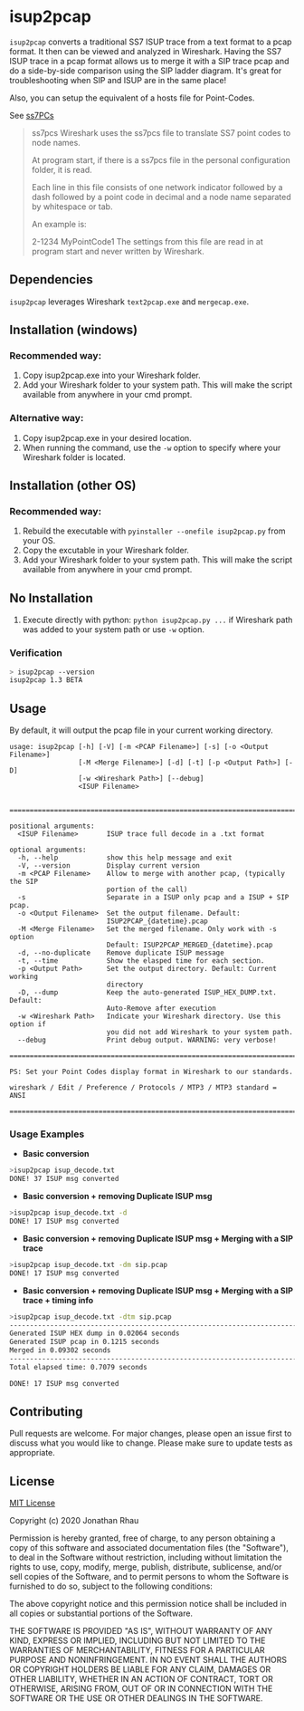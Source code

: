 # isup2pcap

`isup2pcap` converts a traditional SS7 ISUP trace from a text format to a pcap format. It then can be viewed and analyzed in Wireshark. Having the SS7 ISUP trace in a pcap format allows us to merge it with a SIP trace pcap and do a side-by-side comparison using the SIP ladder diagram. It's great for troubleshooting when SIP and ISUP are in the same place!

Also, you can setup the equivalent of a hosts file for Point-Codes.

See [ss7PCs](https://www.wireshark.org/docs/wsug_html_chunked/ChAppFilesConfigurationSection.html)
> ss7pcs
> Wireshark uses the ss7pcs file to translate SS7 point codes to node names.
> 
> At program start, if there is a ss7pcs file in the personal configuration folder, it is read.
> 
> Each line in this file consists of one network indicator followed by a dash followed by a point code in decimal and a node name separated by whitespace or tab.
> 
> An example is:
> 
> 2-1234 MyPointCode1
> The settings from this file are read in at program start and never written by Wireshark.


## Dependencies

`isup2pcap` leverages Wireshark `text2pcap.exe` and `mergecap.exe`.


## Installation (windows)
### Recommended way:
1. Copy isup2pcap.exe into your Wireshark folder.
2. Add your Wireshark folder to your system path. This will make the script available from anywhere in your cmd prompt.

### Alternative way:
1. Copy isup2pcap.exe in your desired location.
2. When running the command, use the `-w` option to specify where your Wireshark folder is located.

## Installation (other OS)
### Recommended way:
1. Rebuild the executable with `pyinstaller --onefile isup2pcap.py` from your OS.
2. Copy the excutable in your Wireshark folder.
2. Add your Wireshark folder to your system path. This will make the script available from anywhere in your cmd prompt.

## No Installation
1. Execute directly with python: `python isup2pcap.py ...` if Wireshark path was added to your system path or use `-w` option.

### Verification
```bash
> isup2pcap --version
isup2pcap 1.3 BETA
```


## Usage
By default, it will output the pcap file in your current working directory.

```
usage: isup2pcap [-h] [-V] [-m <PCAP Filename>] [-s] [-o <Output Filename>]
                 [-M <Merge Filename>] [-d] [-t] [-p <Output Path>] [-D]
                 [-w <Wireshark Path>] [--debug]
                 <ISUP Filename>


================================================================================

positional arguments:
  <ISUP Filename>       ISUP trace full decode in a .txt format

optional arguments:
  -h, --help            show this help message and exit
  -V, --version         Display current version
  -m <PCAP Filename>    Allow to merge with another pcap, (typically the SIP
                        portion of the call)
  -s                    Separate in a ISUP only pcap and a ISUP + SIP pcap.
  -o <Output Filename>  Set the output filename. Default:
                        ISUP2PCAP_{datetime}.pcap
  -M <Merge Filename>   Set the merged filename. Only work with -s option
                        Default: ISUP2PCAP_MERGED_{datetime}.pcap
  -d, --no-duplicate    Remove duplicate ISUP message
  -t, --time            Show the elasped time for each section.
  -p <Output Path>      Set the output directory. Default: Current working
                        directory
  -D, --dump            Keep the auto-generated ISUP_HEX_DUMP.txt. Default:
                        Auto-Remove after execution
  -w <Wireshark Path>   Indicate your Wireshark directory. Use this option if
                        you did not add Wireshark to your system path.
  --debug               Print debug output. WARNING: very verbose!

================================================================================

PS: Set your Point Codes display format in Wireshark to our standards.

wireshark / Edit / Preference / Protocols / MTP3 / MTP3 standard = ANSI

================================================================================
```

### Usage Examples
- **Basic conversion**
```bash
>isup2pcap isup_decode.txt
DONE! 37 ISUP msg converted
```

- **Basic conversion + removing Duplicate ISUP msg**
```bash
>isup2pcap isup_decode.txt -d
DONE! 17 ISUP msg converted
```

- **Basic conversion + removing Duplicate ISUP msg + Merging with a SIP trace**
```bash
>isup2pcap isup_decode.txt -dm sip.pcap
DONE! 17 ISUP msg converted
```

- **Basic conversion + removing Duplicate ISUP msg + Merging with a SIP trace + timing info**
```bash
>isup2pcap isup_decode.txt -dtm sip.pcap
--------------------------------------------------------------------------------
Generated ISUP HEX dump in 0.02064 seconds
Generated ISUP pcap in 0.1215 seconds
Merged in 0.09302 seconds
--------------------------------------------------------------------------------
Total elapsed time: 0.7079 seconds

DONE! 17 ISUP msg converted
```


## Contributing
Pull requests are welcome. For major changes, please open an issue first to discuss what you would like to change. 
Please make sure to update tests as appropriate.

## License
[MIT License](https://choosealicense.com/licenses/mit)

Copyright (c) 2020 Jonathan Rhau

Permission is hereby granted, free of charge, to any person obtaining a copy
of this software and associated documentation files (the "Software"), to deal
in the Software without restriction, including without limitation the rights
to use, copy, modify, merge, publish, distribute, sublicense, and/or sell
copies of the Software, and to permit persons to whom the Software is
furnished to do so, subject to the following conditions:

The above copyright notice and this permission notice shall be included in all
copies or substantial portions of the Software.

THE SOFTWARE IS PROVIDED "AS IS", WITHOUT WARRANTY OF ANY KIND, EXPRESS OR
IMPLIED, INCLUDING BUT NOT LIMITED TO THE WARRANTIES OF MERCHANTABILITY,
FITNESS FOR A PARTICULAR PURPOSE AND NONINFRINGEMENT. IN NO EVENT SHALL THE
AUTHORS OR COPYRIGHT HOLDERS BE LIABLE FOR ANY CLAIM, DAMAGES OR OTHER
LIABILITY, WHETHER IN AN ACTION OF CONTRACT, TORT OR OTHERWISE, ARISING FROM,
OUT OF OR IN CONNECTION WITH THE SOFTWARE OR THE USE OR OTHER DEALINGS IN THE
SOFTWARE.
